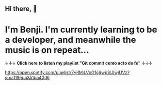 ## Hi there, 👋

# I'm Benji. I'm currently learning to be a developer, and meanwhile the music is on repeat...

 ↓↓↓ **Click here to listen my playlist "Git commit como acto de fe"** ↓↓↓

https://open.spotify.com/playlist/7yRMiLVxG1g6wpSUIwjUVz?si=af19eda351ba40d6





